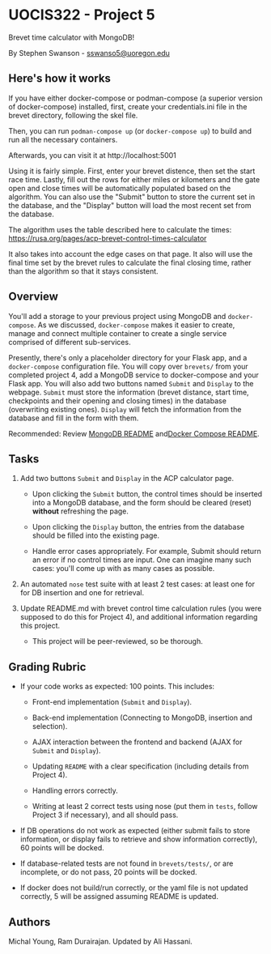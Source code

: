 # UOCIS322 - Project 5 #
Brevet time calculator with MongoDB!

By Stephen Swanson - sswanso5@uoregon.edu


## Here's how it works

If you have either docker-compose or podman-compose (a superior version of docker-compose) installed, first, create your credentials.ini file in the brevet directory, following the skel file.

Then, you can run `podman-compose up` (or `docker-compose up`) to build and run all the necessary containers.

Afterwards, you can visit it at http://localhost:5001

Using it is fairly simple. First, enter your brevet distence, then set the start race time. Lastly, fill out the rows for either miles or kilometers and the gate open and close times will be automatically populated based on the algorithm. You can also use the "Submit" button to store the current set in the database, and the "Display" button will load the most recent set from the database.

The algorithm uses the table described here to calculate the times:
https://rusa.org/pages/acp-brevet-control-times-calculator

It also takes into account the edge cases on that page. It also will use the final time set by the brevet rules to calculate the final closing time, rather than the algorithm so that it stays consistent.


## Overview

You'll add a storage to your previous project using MongoDB and `docker-compose`.
As we discussed, `docker-compose` makes it easier to create, manage and connect multiple container to create a single service comprised of different sub-services.

Presently, there's only a placeholder directory for your Flask app, and a `docker-compose` configuration file. You will copy over `brevets/` from your completed project 4, add a MongoDB service to docker-compose and your Flask app. You will also add two buttons named `Submit` and `Display` to the webpage. `Submit` must store the information (brevet distance, start time, checkpoints and their opening and closing times) in the database (overwriting existing ones). `Display` will fetch the information from the database and fill in the form with them.

Recommended: Review [MongoDB README](MONGODB.md) and[Docker Compose README](COMPOSE.md).

## Tasks

1. Add two buttons `Submit` and `Display` in the ACP calculator page.

	- Upon clicking the `Submit` button, the control times should be inserted into a MongoDB database, and the form should be cleared (reset) **without** refreshing the page.

	- Upon clicking the `Display` button, the entries from the database should be filled into the existing page.

	- Handle error cases appropriately. For example, Submit should return an error if no control times are input. One can imagine many such cases: you'll come up with as many cases as possible.

2. An automated `nose` test suite with at least 2 test cases: at least one for for DB insertion and one for retrieval.

3. Update README.md with brevet control time calculation rules (you were supposed to do this for Project 4), and additional information regarding this project.
	- This project will be peer-reviewed, so be thorough.

## Grading Rubric

* If your code works as expected: 100 points. This includes:
	* Front-end implementation (`Submit` and `Display`).
	
	* Back-end implementation (Connecting to MongoDB, insertion and selection).
	
	* AJAX interaction between the frontend and backend (AJAX for `Submit` and `Display`).
	
	* Updating `README` with a clear specification (including details from Project 4).
	
	* Handling errors correctly.
	
	* Writing at least 2 correct tests using nose (put them in `tests`, follow Project 3 if necessary), and all should pass.

* If DB operations do not work as expected (either submit fails to store information, or display fails to retrieve and show information correctly), 60 points will be docked.

* If database-related tests are not found in `brevets/tests/`, or are incomplete, or do not pass, 20 points will be docked.

* If docker does not build/run correctly, or the yaml file is not updated correctly, 5 will be assigned assuming README is updated.

## Authors

Michal Young, Ram Durairajan. Updated by Ali Hassani.
